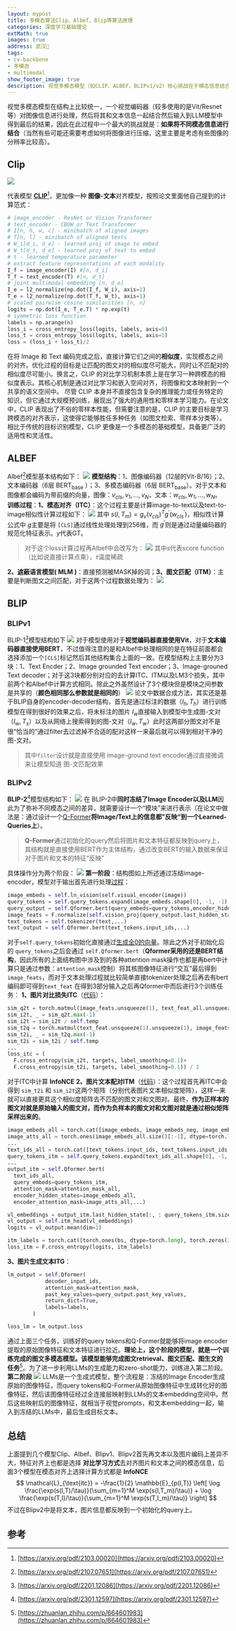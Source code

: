 ```yaml
---
layout: mypost
title: 多模态算法Clip、Albef、Blip等算法原理
categories: 深度学习基础理论
extMath: true
images: true
address: 武汉🏯
tags:
- cv-backbone
- 多模态
- multimodal
show_footer_image: true
description: 视觉多模态模型（如CLIP、ALBEF、BLIPv1/v2）核心挑战在于模态信息结合，通常采用Vit/Resnet等视觉编码器与文本编码器处理图像和文本，通过对比学习（如InfoNCE损失）实现跨模态对齐。CLIP侧重学习跨模态相似度表示，具备零样本能力；ALBEF和BLIP系列通过模态对齐（ITC）、图文匹配（ITM）等任务优化，BLIPv2更引入Q-Former将图像特征映射至LLM空间，结合冻结LLM提升生成与零样本性能，适用于图文检索、分类等多任务。
---
```


视觉多模态模型在结构上比较统一，一个视觉编码器（较多使用的是Vit/Resnet等）对图像信息进行处理，然后将其和文本信息一起结合然后输入到LLM模型中得到最后的结果，因此在此过程中一个最大的挑战就是：**如果将不同模态信息进行结合**（当然有些可能还需要考虑如何将图像进行压缩，这里主要是考虑有些图像的分辨率比较高）。

## Clip

![](https://s2.loli.net/2025/06/22/H6kEoxgzYAWNhXp.webp)

代表模型 [**CLIP**](https://arxiv.org/pdf/2103.00020)[^2]，更加像一种 **图像-文本**对齐模型，按照论文里面他自己提到的计算范式：

```python
# image_encoder - ResNet or Vision Transformer
# text_encoder - CBOW or Text Transformer
# I[n, h, w, c] - minibatch of aligned images
# T[n, l] - minibatch of aligned texts
# W_i[d_i, d_e] - learned proj of image to embed
# W_t[d_t, d_e] - learned proj of text to embed
# t - learned temperature parameter
# extract feature representations of each modality
I_f = image_encoder(I) #[n, d_i]
T_f = text_encoder(T) #[n, d_t]
# joint multimodal embedding [n, d_e]
I_e = l2_normalize(np.dot(I_f, W_i), axis=1)
T_e = l2_normalize(np.dot(T_f, W_t), axis=1)
# scaled pairwise cosine similarities [n, n]
logits = np.dot(I_e, T_e.T) * np.exp(t)
# symmetric loss function
labels = np.arange(n)
loss_i = cross_entropy_loss(logits, labels, axis=0)
loss_t = cross_entropy_loss(logits, labels, axis=1)
loss = (loss_i + loss_t)/2
```

在将 Image 和 Text 编码完成之后，直接计算它们之间的**相似度**，实现模态之间的对齐。优化过程的目标是让匹配的图文对的相似度尽可能大，同时让不匹配对的相似度尽可能小。换言之，CLIP 的对比学习机制本质上是在学习一种跨模态的相似度表示。其核心机制是通过对比学习和嵌入空间对齐，将图像和文本映射到一个共享的语义空间中。
尽管 CLIP 本身并不直接包含复杂的推理能力或任务特定的知识，但它通过大规模预训练，展现出了强大的通用性和零样本学习能力。在论文中，CLIP 表现出了不俗的零样本性能，但需要注意的是，CLIP 的主要目标是学习跨模态的对齐表示，这使得它能够胜任多种任务（如图文检索、零样本分类等）。相比于传统的目标识别模型，CLIP 更像是一个多模态的基础模型，具备更广泛的适用性和灵活性。
## ALBEF
Albef[^1]模型基本结构如下：
![](https://s2.loli.net/2025/09/21/CedgchRjau5lK24.webp)
**模型结构**：1、图像编码器（12层的Vit-B/16）；2、文本编码器（6层 $\text{BERT}_{\text{base}}$ ）；3、多模态编码器（6层 $\text{BERT}_{\text{base}}$）。对于文本和图像都会编码为带前缀的向量，图像：${v_{cls},v_1,...,v_N}$，文本：${w_{cls},w_1,...,w_N}$。
**训练过程**：**1、模态对齐（ITC）**：这个过程主要是计算image-to-text以及text-to-image相似性计算过程如下：
![](https://s2.loli.net/2025/09/21/6OkhSUmVQMXIbGp.webp)
其中 $s(I, T_m)=g_v(v_{cls})^Tg^′(w^′_{cls})$，相似性计算公式中 $g$主要是将 `[CLS]`通过线性处理处理到256维，而 $g^′$则是通过动量编码器的规范化特征表示。$y$代表GT。
> 对于这个loss计算过程再Albef中会改写为：
> ![](https://s2.loli.net/2025/09/21/LNG46cOprqUoilj.webp)
> 其中$s$代表score function（比如说直接计算点乘），$\tau$温度稀疏

**2、遮蔽语言模型( MLM )**：直接预测被MASK掉的词；**3、图文匹配（ITM）**：主要是判断图文之间匹配，对于这两个过程数据处理为：
![](https://s2.loli.net/2025/09/21/mTBZDYL1xqjVnWC.webp)
## BLIP
### BLIPv1
BLIP-1[^3]模型结构如下
![](https://s2.loli.net/2025/09/21/nYSQTUMJNKV9iCe.webp)
对于模型使用对于**视觉编码器直接使用Vit**，对于**文本编码器直接使用BERT**，不过值得注意的是和Albef中处理相同的是在特征前面都会选择添加一个`[CLS]`标记然后其他结构集合上面的一致。在模型结构上主要分为3块：1、Text Encder；2、Image grounded Text encoder；3、Image-grouned Text decoder；对于这3块都分别对应的去计算ITC、ITM以及LM3个损失，其中前两个和Albef中计算方式相同。除此之外虽然设计了3个模块但是模块之间参数是共享的（**颜色相同那么参数就是相同的**）
![](https://s2.loli.net/2025/09/21/skyam6uohLHdSQB.webp)
论文中数据合成方法，其实还是基于BLIP自身的encoder-decoder结构，首先是通过标注的数据（$I_h,T_h$）进行训练模型在得到很好的效果之后，将未标注的图片 $I_w$直接输入到模型中生成图-文对（$I_w,T_s$）以及从网络上搜索得到的图-文对（$I_w,T_w$）此时这两部分图文对不是很“恰当的”通过filter去过滤掉不合适的配对这样一来最后就可以得到相对干净的图-文对。
> 其中`filter`设计就是直接使用 image-ground text encoder通过直接微调来让模型知道 图-文匹配效果

### BLIPv2
**BLIP-2**[^4]模型结构如下：
![](https://s2.loli.net/2025/09/21/aUS4rPxLlqZvwJY.webp)
在 BLIP-2中**同时冻结了Image Encoder以及LLM**因此为了弥补不同模态之间的差异，就需要设计一个“模块”来进行表示（在论文中做法是：通过设计一个[Q-Former](https://github.com/salesforce/LAVIS/blob/main/lavis/models/blip2_models/blip2_qformer.py)**将Image/Text上的信息都”反映“到一个Learned-Queries上**）。
> **Q-Former**通过初始化的query然后将图片和文本特征都反映到query上，其结构就是直接使用BERT作为主体结构，通过改变BERT的输入数据来保证对于图片和文本的特征“反映”

具体操作分为两个阶段：
![](https://s2.loli.net/2025/09/21/7DVIGxdnXLPY6KB.webp)
**第一阶段**：结构图如上所述通过冻结image-encoder，模型对于输出首先进行处理[过程](https://github.com/salesforce/LAVIS/blob/506965b9c4a18c1e565bd32acaccabe0198433f7/lavis/models/blip2_models/blip2_qformer.py#L91C9-L127C10)：
```python
image_embeds = self.ln_vision(self.visual_encoder(image))
query_tokens = self.query_tokens.expand(image_embeds.shape[0], -1, -1)
query_output = self.Qformer.bert(query_embeds=query_tokens,encoder_hidden_states=image_embeds,encoder_attention_mask=image_atts,...)
image_feats = F.normalize(self.vision_proj(query_output.last_hidden_state), dim=-1)
text_tokens = self.tokenizer(text,...)
text_output = self.Qformer.bert(text_tokens.input_ids,...)
```

对于`self.query_tokens`初始化直接通过[生成全0的向量](https://github.com/salesforce/LAVIS/blob/506965b9c4a18c1e565bd32acaccabe0198433f7/lavis/models/blip2_models/blip2.py#L57)。除此之外对于初始化后的 `query_tokens`之后会通过 `self.Qformer.bert`（**Qformer采用的还是BERT结构**，因此所有的上面结构图中涉及到的各种attention mask操作也都是再bert中计算只是通过参数：`attention_mask`控制）将其核图像特征进行“交互”最后得到 `image_feats`，而对于文本处理过程就比较简单直接tokenizer处理之后再去有bert编码即可得到`text_feat`
在得到3部分输入之后再Qformer中而后进行3个训练任务：
**1、图片对比损失ITC**（[代码](https://github.com/salesforce/LAVIS/blob/506965b9c4a18c1e565bd32acaccabe0198433f7/lavis/models/blip2_models/blip2_qformer.py#L129C9-L174C1)）：
```python
sim_q2t = torch.matmul(image_feats.unsqueeze(1), text_feat_all.unsqueeze(-1)).squeeze()
sim_i2t, _ = sim_q2t.max(-1)
sim_i2t = sim_i2t / self.temp
sim_t2q = torch.matmul(text_feat.unsqueeze(1).unsqueeze(1), image_feats_all.permute(0, 2, 1)).squeeze()
sim_t2i, _ = sim_t2q.max(-1)
sim_t2i = sim_t2i / self.temp
...
loss_itc = (
  F.cross_entropy(sim_i2t, targets, label_smoothing=0.1)+ 
  F.cross_entropy(sim_t2i, targets, label_smoothing=0.1)) / 2
```
对于ITC中计算 **InfoNCE**
**2、图片文本配对ITM**（[代码](https://github.com/salesforce/LAVIS/blob/506965b9c4a18c1e565bd32acaccabe0198433f7/lavis/models/blip2_models/blip2_qformer.py#L176C9-L247C55)）：这个过程首先再ITC中会得到 `sim_t2i` 和 `sim_i2t`这两个矩阵（分别代表图片文本相似度矩阵），这样一来就可以直接更具这个相似度矩阵去不匹配的图文对和文图对。最终，**作为正样本的图文对就是原始输入的图文对，而作为负样本的图文对和文图对就是通过相似矩阵采样出来的**。
```python
image_embeds_all = torch.cat([image_embeds, image_embeds_neg, image_embeds], dim=0)  # pos, neg, pos
image_atts_all = torch.ones(image_embeds_all.size()[:-1], dtype=torch.long).to(image.device)
...
text_ids_all = torch.cat([text_tokens.input_ids, text_tokens.input_ids, text_ids_neg], dim=0)  # pos, pos, neg
query_tokens_itm = self.query_tokens.expand(text_ids_all.shape[0], -1, -1)
...
output_itm = self.Qformer.bert(
  text_ids_all,
  query_embeds=query_tokens_itm,
  attention_mask=attention_mask_all,
  encoder_hidden_states=image_embeds_all,
  encoder_attention_mask=image_atts_all,...)

vl_embeddings = output_itm.last_hidden_state[:, : query_tokens_itm.size(1), :]
vl_output = self.itm_head(vl_embeddings)
logits = vl_output.mean(dim=1)

itm_labels = torch.cat([torch.ones(bs, dtype=torch.long), torch.zeros(2 * bs, dtype=torch.long)],dim=0,).to(image.device)
loss_itm = F.cross_entropy(logits, itm_labels)
```
**3、图片生成文本ITG**：
```python
lm_output = self.Qformer(
            decoder_input_ids,
            attention_mask=attention_mask,
            past_key_values=query_output.past_key_values,
            return_dict=True,
            labels=labels,
        )

loss_lm = lm_output.loss
```
通过上面三个任务，训练好的query tokens和Q-Former就能够将image encoder提取的原始图像特征和文本特征进行拉近。**理论上，这个阶段的模型，就是一个训练完成的图文多模态模型。该模型能够完成图文retrieval、图文匹配、图生文的任务**[^5]。为了进一步利用LLMs的生成能力和zero-shot能力，训练进入第二阶段。
**第二阶段**
![](https://s2.loli.net/2025/09/21/zSHKfXWYNxywItZ.webp)
LLMs是一个生成式模型，整个流程是：冻结的Image Encoder生成原始的图像特征，而query tokens和Q-Former从原始图像特征中生成转化好的图像特征，然后该图像特征经过全连接层映射到LLMs的文本embedding空间中。然后这些映射后的图像特征，就相当于视觉prompts，和文本embedding一起，输入到冻结的LLMs中，最后生成目标文本。
## 总结
上面提到几个模型Clip、Albef、Blipv1、Blipv2首先再文本以及图片编码上差异不大，特征对齐上也都是选择 **对比学习方式**去对齐图片和文本之间的模态信息，后面3个模型在模态对齐上选择计算方式都是 **InfoNCE**
$$
\mathcal{L}_{\text{itc}} = -\frac{1}{2} \mathbb{E}_{p(I,T)} \left[ \log \frac{\exp(s(I,T)/\tau)}{\sum_{m=1}^M \exp(s(I,T_m)/\tau)} + \log \frac{\exp(s(T,I)/\tau)}{\sum_{m=1}^M \exp(s(T,I_m)/\tau)} \right]
$$
不过在Blipv2中是将文本，图片信息都反映到一个初始化的query上。
## 参考
[^1]: [https://arxiv.org/pdf/2107.07651](https://arxiv.org/pdf/2107.07651)
[^2]: [https://arxiv.org/pdf/2103.00020](https://arxiv.org/pdf/2103.00020)
[^3]: [https://arxiv.org/pdf/2201.12086](https://arxiv.org/pdf/2201.12086)
[^4]: [https://arxiv.org/pdf/2301.12597](https://arxiv.org/pdf/2301.12597)
[^5]: [https://zhuanlan.zhihu.com/p/664601983](https://zhuanlan.zhihu.com/p/664601983)